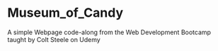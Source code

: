 # Museum_of_Candy

A simple Webpage code-along from the Web Development Bootcamp taught by Colt Steele on Udemy
